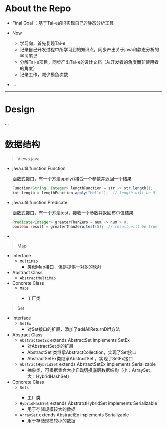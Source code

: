 # About the Repo

- Final Goal ：基于Tai-e的IR实现自己的静态分析工具

- Now
  - 学习向，首先复现Tai-e
  - 记录自己开发过程中所学习到的知识点，同步产出关于java和静态分析的学习笔记
  - 分解Tai-e项目，同步产出Tai-e的设计文档（从开发者的角度而非使用者的角度）
  - 记录工作，减少摸鱼次数
- ...

---

# Design

...



# 数据结构

> Views.java

- java.util.function.Function

  函数式接口，有一个方法apply()接受一个参数并返回一个结果

  ```java
  Function<String, Integer> lengthFunction = str -> str.length();
  int length = lengthFunction.apply("Hello");  // length will be 5
  ```

- java.util.function.Predicate

  函数式接口，有一个方法test，接收一个参数并返回布尔值结果

  ```java
  Predicate<Integer> greaterThanZero = num -> num > 0;
  boolean result = greaterThanZero.test(5);  // result will be true
  ```

- 



> Map

- Interface
  - `MultiMap`
    - 类似Map接口，但是提供一对多的映射
- Abstract Class
  - `AbstractMultiMap`
- Concrete Class
  - `Maps`<Factory>
    - 工厂类

>Set

- Interface
  - `SetEx`
    - 对Set接口的扩展，添加了addAllReturnDiff方法
- Abstract Class
  - `AbstractSetEx` extends AbstractSet implements SetEx
    - 对AbstractSet类的扩展
    - AbstractSet 类继承AbstractCollection，实现了Set接口
    - AbstractSetEx类继承AbstractSet ，实现了SetEx接口
  - `AbstractHybridSet` extends AbstractSetEx implements Serializable
    - 抽象类，可根据集合大小自动切换底层数据结构（小：ArraySet，大：HybridHashSet）
- Concrete Class
  - `Sets`<Factory>
    - 工厂类
  - `HybridHashSet` extends AbstratctHybridSet implements Serializable
    - 用于存储规模较大的数据
  - `ArraySet` extends AbstractEx implements Serializable
    - 用于存储规模较小的数据